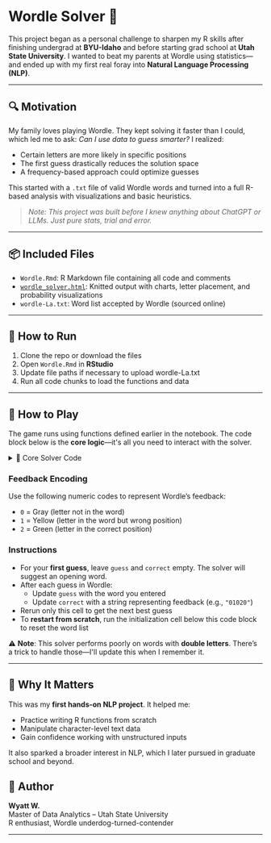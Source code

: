# Wordle Solver 🎯

This project began as a personal challenge to sharpen my R skills after finishing undergrad at **BYU-Idaho** and before starting grad school at **Utah State University**. I wanted to beat my parents at Wordle using statistics—and ended up with my first real foray into **Natural Language Processing (NLP)**.

---

## 🔍 Motivation

My family loves playing Wordle. They kept solving it faster than I could, which led me to ask: _Can I use data to guess smarter?_ I realized:

- Certain letters are more likely in specific positions  
- The first guess drastically reduces the solution space  
- A frequency-based approach could optimize guesses  

This started with a `.txt` file of valid Wordle words and turned into a full R-based analysis with visualizations and basic heuristics.

> _Note: This project was built before I knew anything about ChatGPT or LLMs. Just pure stats, trial and error._

---

## 📦 Included Files

- `Wordle.Rmd`: R Markdown file containing all code and comments  
- [`wordle_solver.html`](https://wyatt-data.github.io/Wordle-Solver/Wordle.html): Knitted output with charts, letter placement, and probability visualizations
- `wordle-La.txt`: Word list accepted by Wordle (sourced online)  

---

## 🚀 How to Run

1. Clone the repo or download the files  
2. Open `Wordle.Rmd` in **RStudio**  
3. Update file paths if necessary to upload wordle-La.txt
4. Run all code chunks to load the functions and data

---

## 🧠 How to Play

The game runs using functions defined earlier in the notebook. The code block below is the **core logic**—it's all you need to interact with the solver.

<details>
<summary>🔧 Core Solver Code</summary>

```r
## PLAY THE GAME HERE ####

# Example input
guess <- "curly"
correct <- "02022"

# Update possible words
dictionary <- creating_dictionary(guess, correct)
remaining_words <- remaining(remaining_words, dictionary)

# Display top suggestions
as.data.frame(
  remaining_words %>%
    arrange(-total_propability) %>%
    head(3) %>%
    select(original_word)
) %>% pander()
```
</details>

### Feedback Encoding

Use the following numeric codes to represent Wordle’s feedback:

- `0` = Gray (letter not in the word)  
- `1` = Yellow (letter in the word but wrong position)  
- `2` = Green (letter in the correct position)

### Instructions

- For your **first guess**, leave `guess` and `correct` empty. The solver will suggest an opening word.
- After each guess in Wordle:
  - Update `guess` with the word you entered  
  - Update `correct` with a string representing feedback (e.g., `"01020"`)  
- Rerun only this cell to get the next best guess
- To **restart from scratch**, run the initialization cell below this code block to reset the word list

⚠️ **Note**: This solver performs poorly on words with **double letters**. There’s a trick to handle those—I'll update this when I remember it.

---

## 🧠 Why It Matters

This was my **first hands-on NLP project**. It helped me:
- Practice writing R functions from scratch
- Manipulate character-level text data
- Gain confidence working with unstructured inputs

It also sparked a broader interest in NLP, which I later pursued in graduate school and beyond.


## 👤 Author

**Wyatt W.**  
Master of Data Analytics – Utah State University  
R enthusiast, Wordle underdog-turned-contender

---
